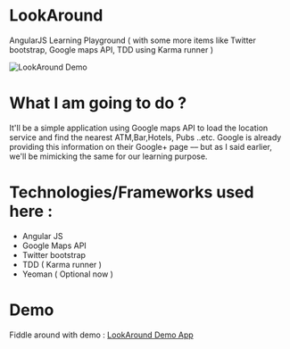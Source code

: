 LookAround
==========

AngularJS  Learning Playground ( with some more items like Twitter bootstrap, Google maps API, TDD using Karma runner ) 

![LookAround Demo](https://raw.github.com/shidhincr/LookAround/master/demo/home.png)


What I am going to do ?
=======================

It'll be a simple application using Google maps API to load the location service and find the nearest ATM,Bar,Hotels, Pubs ..etc. Google is already
providing this information on their Google+ page –– but as I said earlier, we'll be mimicking the same for our learning purpose.

Technologies/Frameworks used here :
======================

- Angular JS
- Google Maps API
- Twitter bootstrap
- TDD ( Karma runner )
- Yeoman ( Optional now )



Demo
====

Fiddle around with demo : [LookAround Demo App ](http://lookaround.herokuapp.com/)


